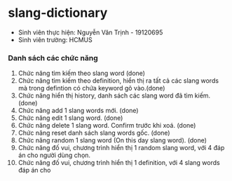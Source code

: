 # slang-dictionary

- Sinh viên thực hiện: Nguyễn Văn Trịnh - 19120695
- Sinh viên trường: HCMUS

### Danh sách các chức năng

1. Chức năng tìm kiếm theo slang word (done)
1. Chức năng tìm kiếm theo definition, hiển thị ra tất cả các slang words mà trong defintion có chứa keyword gõ vào.(done) 
1.  Chức năng hiển thị history, danh sách các slang word đã tìm kiếm.(done)
1.  Chức năng add 1 slang words mới. (done)
1.  Chức năng edit 1 slang word. (done)
1.  Chức năng delete 1 slang word. Confirm trước khi xoá. (done)
1.  Chức năng reset danh sách slang words gốc. (done)
1.  Chức năng random 1 slang word (On this day slang word). (done)
1.  Chức năng đố vui, chương trình hiển thị 1 random slang word, với 4 đáp án cho người dùng chọn. 
1. Chức năng đố vui, chương trình hiển thị 1 definition, với 4 slang words đáp án cho 

